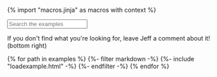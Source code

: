 {% import "macros.jinja" as macros with context %}

<input id="examplesearch" placeholder="Search the examples" id="box" type="text"/>

If you don't find what you're looking for, leave Jeff a comment about it! (bottom right)

{% for path in examples %}
  {%- filter markdown -%}
	{%- include "loadexample.html" -%}
  {%- endfilter -%}
{% endfor %}
